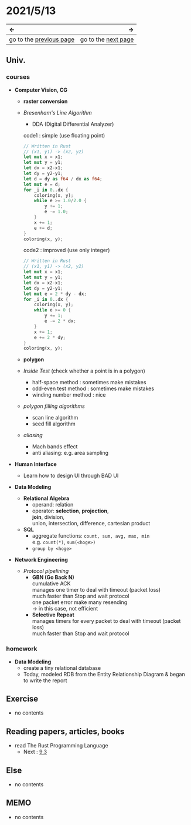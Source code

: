 # 2021/5/13
|←|→|
|:---|---:|
go to the [previous page](./12th.md) | go to the [next page](./14th.md)

## Univ.
### courses
- **Computer Vision, CG**
    - **raster conversion**
    - *Bresenham's  Line Algorithm*
        - DDA (Digital Differential Analyzer)

        code1 : simple (use floating point)
        ```Rust
        // Written in Rust
        // (x1, y1) -> (x2, y2)
        let mut x = x1;
        let mut y = y1;
        let dx = x2-x1;
        let dy = y2-y1;
        let d = dy as f64 / dx as f64;
        let mut e = d;
        for _i in 0..dx {
            coloring(x, y);
            while e >= 1.0/2.0 {
                y += 1;
                e -= 1.0;
            }
            x += 1;
            e += d;
        }
        coloring(x, y);
        ```
        code2 : improved (use only integer)
        ```Rust
        // Written in Rust
        // (x1, y1) -> (x2, y2)
        let mut x = x1;
        let mut y = y1;
        let dx = x2-x1;
        let dy = y2-y1;
        let mut e = 2 * dy - dx;
        for _i in 0..dx {
            coloring(x, y);
            while e >= 0 {
                y += 1;
                e -= 2 * dx;
            }
            x += 1;
            e += 2 * dy;
        }
        coloring(x, y);
        ```
    - **polygon**
    - *Inside Test* (check whether a point is in a polygon)
        - half-space method : sometimes make mistakes
        - odd-even test method : sometimes make mistakes
        - winding number method : nice
    - *polygon filling algorithms*
        - scan line algorithm
        - seed fill algorithm
    - *aliasing*
        - Mach bands effect
        - anti aliasing: e.g. area sampling

- **Human Interface**
    - Learn how to design UI through BAD UI

- **Data Modeling**
    - **Relational Algebra**
        - operand: relation
        - operator: **selection**, **projection**,   
          **join**, division,  
          union, intersection, difference, cartesian product
    - **SQL**
        - aggregate functions: `count, sum, avg, max, min`  
          e.g. `count(*)`, `sum(<hoge>)`
        - `group by <hoge>`

- **Network Engineering**
    - *Protocol pipelining*
        - **GBN (Go Back N)**  
          cumulative ACK  
          manages one timer to deal with timeout (packet loss)  
          much faster than Stop and wait protocol  
          one packet error make many resending  
          -> in this case, not efficient  
        - **Selective Repeat**  
          manages timers for every packet to deal with timeout (packet loss)  
          much faster than Stop and wait protocol  

### homework
- **Data Modeling**
    - create a tiny relational database
    - Today, modeled RDB from the Entity Relationship Diagram & began to write the report

## Exercise
- no contents

## Reading papers, articles, books
- read The Rust Programming Language
    - Next : [9.3](https://doc.rust-jp.rs/book-ja/ch09-03-to-panic-or-not-to-panic.html)

## Else
- no contents

## MEMO
- no contents
